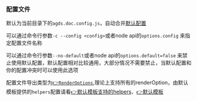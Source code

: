 ### 配置文件

默认为当前目录下的`agds.doc.config.js`，自动合并[默认配置](#defaultConfig)

可以通过命令行参数`-c --config <config>`或者node api的`options.config` 来指定配置文件名称

可以通过命令行参数`--no-default`或者node api的`options.default=false` 来禁止使用默认配置，默认配置相对比较通用，大部分情况不需要禁止，当默认配置和你的配置冲突时可以使用此选项

配置文件导出类型为[👉`RenderOptions`](#RenderOptions),理论上支持所有的renderOption，由默认模板提供的`helpers`配置请看[👉默认模板支持的helpers](#DefaultHelpers)、[👉默认模板](#defaultTemplate)

